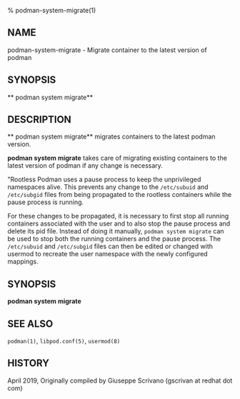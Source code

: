 % podman-system-migrate(1)

## NAME
podman\-system\-migrate - Migrate container to the latest version of podman

## SYNOPSIS
** podman system migrate**

## DESCRIPTION
** podman system migrate** migrates containers to the latest podman version.

**podman system migrate** takes care of migrating existing containers to the latest version of podman if any change is necessary.

"Rootless Podman uses a pause process to keep the unprivileged
namespaces alive. This prevents any change to the `/etc/subuid` and
`/etc/subgid` files from being propagated to the rootless containers
while the pause process is running.

For these changes to be propagated, it is necessary to first stop all
running containers associated with the user and to also stop the pause
process and delete its pid file.  Instead of doing it manually, `podman
system migrate` can be used to stop both the running containers and the
pause process. The `/etc/subuid` and `/etc/subgid` files can then be
edited or changed with usermod to recreate the user namespace with the
newly configured mappings.

## SYNOPSIS
**podman system migrate**

## SEE ALSO
`podman(1)`, `libpod.conf(5)`, `usermod(8)`

## HISTORY
April 2019, Originally compiled by Giuseppe Scrivano (gscrivan at redhat dot com)
